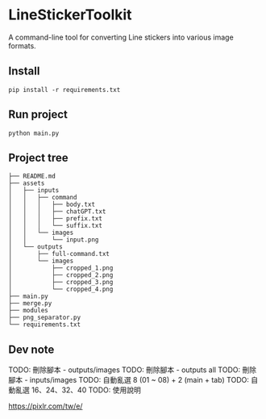 # LineStickerToolkit

A command-line tool for converting Line stickers into various image formats.

## Install

```shell
pip install -r requirements.txt
```

## Run project

```shell
python main.py
```

## Project tree

```
├── README.md
├── assets
│   ├── inputs
│   │   ├── command
│   │   │   ├── body.txt
│   │   │   ├── chatGPT.txt
│   │   │   ├── prefix.txt
│   │   │   └── suffix.txt
│   │   └── images
│   │       └── input.png
│   └── outputs
│       ├── full-command.txt
│       └── images
│           ├── cropped_1.png
│           ├── cropped_2.png
│           ├── cropped_3.png
│           └── cropped_4.png
├── main.py
├── merge.py
├── modules
├── png_separator.py
└── requirements.txt
```

## Dev note

TODO: 刪除腳本 - outputs/images
TODO: 刪除腳本 - outputs all
TODO: 刪除腳本 - inputs/images
TODO: 自動亂選 8 (01 ~ 08) + 2 (main + tab)
TODO: 自動亂選 16、24、32、40
TODO: 使用說明

https://pixlr.com/tw/e/
